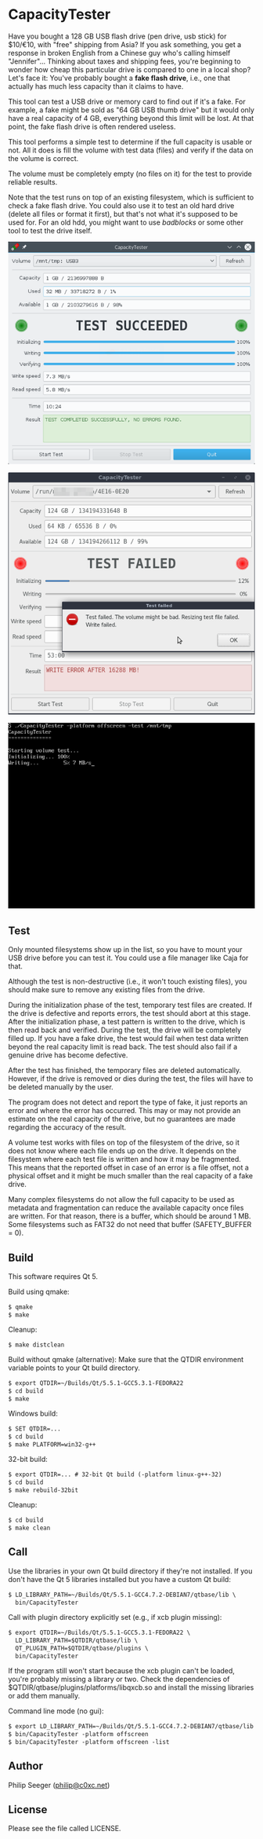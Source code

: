 CapacityTester
==============

Have you bought a 128 GB USB flash drive (pen drive, usb stick) for $10/€10,
with "free" shipping from Asia?
If you ask something, you get a response in broken English from a Chinese guy
who's calling himself "Jennifer"...
Thinking about taxes and shipping fees, you're beginning to wonder how cheap
this particular drive is compared to one in a local shop?
Let's face it: You've probably bought a **fake flash drive**, i.e.,
one that actually has much less capacity than it claims to have.

This tool can test a USB drive or memory card to find out if it's a fake.
For example, a fake might be sold as "64 GB USB thumb drive"
but it would only have a real capacity of 4 GB, everything beyond this limit
will be lost. At that point, the fake flash drive is often rendered useless.

This tool performs a simple test to determine if the full capacity
is usable or not. All it does is fill the volume with test data (files)
and verify if the data on the volume is correct.

The volume must be completely empty (no files on it)
for the test to provide reliable results.

Note that the test runs on top of an existing filesystem,
which is sufficient to check a fake flash drive.
You could also use it to test an old hard drive
(delete all files or format it first), but that's not what it's supposed
to be used for. For an old hdd, you might want to use *badblocks*
or some other tool to test the drive itself.

![CapacityTester GUI](screenshots/CapacityTester_GUI_1.png)

![CapacityTester GUI](screenshots/CapacityTester_GUI_2.png)

![CapacityTester CLI](screenshots/CapacityTester_CLI_1.png)



Test
----

Only mounted filesystems show up in the list,
so you have to mount your USB drive before you can test it.
You could use a file manager like Caja for that.

Although the test is non-destructive (i.e., it won't touch existing files),
you should make sure to remove any existing files from the drive.

During the initialization phase of the test,
temporary test files are created.
If the drive is defective and reports errors,
the test should abort at this stage.
After the initialization phase, a test pattern is written to the drive,
which is then read back and verified.
During the test, the drive will be completely filled up.
If you have a fake drive, the test would fail when test data
written beyond the real capacity limit is read back.
The test should also fail if a genuine drive has become defective.

After the test has finished, the temporary files are deleted automatically.
However, if the drive is removed or dies during the test,
the files will have to be deleted manually by the user.

The program does not detect and report the type of fake,
it just reports an error and where the error has occurred.
This may or may not provide an estimate on the real capacity of the drive,
but no guarantees are made regarding the accuracy of the result.

A volume test works with files on top of the filesystem of the drive,
so it does not know where each file ends up on the drive.
It depends on the filesystem where each test file is written
and how it may be fragmented.
This means that the reported offset in case of an error is a file offset,
not a physical offset and it might be much smaller than the real capacity
of a fake drive.

Many complex filesystems do not allow the full capacity to be used
as metadata and fragmentation can reduce the available capacity
once files are written.
For that reason, there is a buffer, which should be around 1 MB.
Some filesystems such as FAT32 do not need that buffer (SAFETY_BUFFER = 0).



Build
-----

This software requires Qt 5.

Build using qmake:

    $ qmake
    $ make

Cleanup:

    $ make distclean

Build without qmake (alternative):
Make sure that the QTDIR environment variable points
to your Qt build directory.

    $ export QTDIR=~/Builds/Qt/5.5.1-GCC5.3.1-FEDORA22
    $ cd build
    $ make

Windows build:

    $ SET QTDIR=...
    $ cd build
    $ make PLATFORM=win32-g++

32-bit build:

    $ export QTDIR=... # 32-bit Qt build (-platform linux-g++-32)
    $ cd build
    $ make rebuild-32bit

Cleanup:

    $ cd build
    $ make clean



Call
----

Use the libraries in your own Qt build directory if they're not installed.
If you don't have the Qt 5 libraries installed but you have a custom Qt build:

    $ LD_LIBRARY_PATH=~/Builds/Qt/5.5.1-GCC4.7.2-DEBIAN7/qtbase/lib \
      bin/CapacityTester

Call with plugin directory explicitly set (e.g., if xcb plugin missing):

    $ export QTDIR=~/Builds/Qt/5.5.1-GCC5.3.1-FEDORA22 \
      LD_LIBRARY_PATH=$QTDIR/qtbase/lib \
      QT_PLUGIN_PATH=$QTDIR/qtbase/plugins \
      bin/CapacityTester

If the program still won't start because the xcb plugin can't be loaded,
you're probably missing a library or two.
Check the dependencies of $QTDIR/qtbase/plugins/platforms/libqxcb.so
and install the missing libraries or add them manually.

Command line mode (no gui):

    $ export LD_LIBRARY_PATH=~/Builds/Qt/5.5.1-GCC4.7.2-DEBIAN7/qtbase/lib
    $ bin/CapacityTester -platform offscreen
    $ bin/CapacityTester -platform offscreen -list



Author
------

Philip Seeger (philip@c0xc.net)



License
-------

Please see the file called LICENSE.



